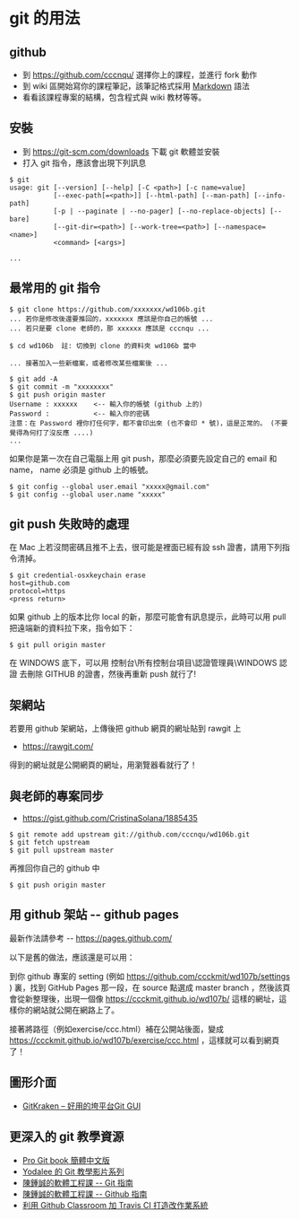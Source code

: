 # git 的用法

## github

* 到 https://github.com/cccnqu/ 選擇你上的課程，並進行 fork 動作
* 到 wiki 區開始寫你的課程筆記，該筆記格式採用 [Markdown](Markdown) 語法
* 看看該課程專案的結構，包含程式與 wiki 教材等等。

## 安裝

* 到 https://git-scm.com/downloads 下載 git 軟體並安裝
* 打入 git 指令，應該會出現下列訊息

```
$ git
usage: git [--version] [--help] [-C <path>] [-c name=value]
           [--exec-path[=<path>]] [--html-path] [--man-path] [--info-path]
           [-p | --paginate | --no-pager] [--no-replace-objects] [--bare]
           [--git-dir=<path>] [--work-tree=<path>] [--namespace=<name>]
           <command> [<args>]

...
``` 

## 最常用的 git 指令

```
$ git clone https://github.com/xxxxxxx/wd106b.git
... 若你是修改後還要推回的，xxxxxxx 應該是你自己的帳號 ...
... 若只是要 clone 老師的，那 xxxxxx 應該是 cccnqu ...

$ cd wd106b  註: 切換到 clone 的資料夾 wd106b 當中

... 接著加入一些新檔案，或者修改某些檔案後 ...

$ git add -A
$ git commit -m "xxxxxxxx"
$ git push origin master
Username : xxxxxx    <-- 輸入你的帳號 (github 上的)
Password :           <-- 輸入你的密碼
注意：在 Password 裡你打任何字，都不會印出來 (也不會印 * 號)，這是正常的。 (不要覺得為何打了沒反應 ....)
...
```

如果你是第一次在自己電腦上用 git push，那麼必須要先設定自己的 email 和 name， name 必須是 github 上的帳號。

```
$ git config --global user.email "xxxxx@gmail.com"
$ git config --global user.name "xxxxx"
```

## git push 失敗時的處理

在 Mac 上若沒問密碼且推不上去，很可能是裡面已經有設 ssh 證書，請用下列指令清掉。

```
$ git credential-osxkeychain erase
host=github.com
protocol=https
<press return>
```

如果 github 上的版本比你 local 的新，那麼可能會有訊息提示，此時可以用 pull 把遠端新的資料拉下來，指令如下：

```
$ git pull origin master
```

在 WINDOWS 底下，可以用 控制台\所有控制台項目\認證管理員\WINDOWS 認證 去刪除 GITHUB 的證書，然後再重新 push 就行了!

## 架網站

若要用 github 架網站，上傳後把 github 網頁的網址貼到 rawgit 上

* https://rawgit.com/

得到的網址就是公開網頁的網址，用瀏覽器看就行了！

## 與老師的專案同步

* https://gist.github.com/CristinaSolana/1885435

```
$ git remote add upstream git://github.com/cccnqu/wd106b.git
$ git fetch upstream
$ git pull upstream master
```

再推回你自己的 github 中

```
$ git push origin master
```

## 用 github 架站 -- github pages

最新作法請參考 -- https://pages.github.com/

以下是舊的做法，應該還是可以用：

到你 github 專案的 setting (例如 https://github.com/ccckmit/wd107b/settings ) 裏，找到 GitHub Pages 那一段，在 source 點選成 master branch ，然後該頁會從新整理後，出現一個像 https://ccckmit.github.io/wd107b/ 這樣的網址，這樣你的網站就公開在網路上了。

接著將路徑（例如exercise/ccc.html）補在公開站後面，變成 https://ccckmit.github.io/wd107b/exercise/ccc.html ，這樣就可以看到網頁了！

## 圖形介面

* [GitKraken – 好用的垮平台Git GUI](https://wordpress.lokidea.com/blog/1624/gitkraken-%E5%A5%BD%E7%94%A8%E7%9A%84%E5%9E%AE%E5%B9%B3%E5%8F%B0git-gui/)

## 更深入的 git 教學資源

* [Pro Git book 簡體中文版](https://git-scm.com/book/zh/v2)
* [Yodalee 的 Git 教學影片系列](http://yodalee.blogspot.tw/2017/12/git-video.html?m=1)
* [陳鍾誠的軟體工程課 -- Git 指南](https://github.com/cccnqu/se106a/wiki/git.md)
* [陳鍾誠的軟體工程課 -- Github 指南](https://github.com/cccnqu/se106a/wiki/github.md)
* [利用 Github Classroom 加 Travis CI 打造改作業系統](https://blog.techbridge.cc/2018/02/03/github-classroom-and-travis-ci/)

